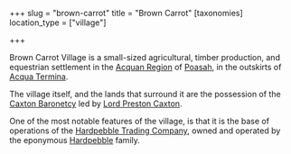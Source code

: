 +++
slug = "brown-carrot"
title = "Brown Carrot"
[taxonomies]
location_type = ["village"]

+++

Brown Carrot Village is a small-sized agricultural, timber production, and
equestrian settlement in the [Acquan Region](@/locations/acqua.md) of
[Poasah](@/locations/poasah.md), in the outskirts of
[Acqua Termina](@/locations/acqua-termina.md).

The village itself, and the lands that surround it are the possession of the
[Caxton Baronetcy]("@/families/caxton.md) led by
[Lord Preston Caxton](@/characters/lord-preston-caxton.md).

One of the most notable features of the village, is that it is the base of
operations of the
[Hardpebble Trading Company]("@/organizations/hardpebble-trading-company.md),
owned and operated by the eponymous
[Hardpebble](@/families/hardpebble.md) family.
